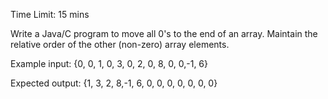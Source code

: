 Time Limit: 15 mins

Write a Java/C program to move all 0's to the end of an array.
Maintain the relative order of the other (non-zero) array elements.

Example input:   {0, 0, 1, 0, 3, 0, 2, 0, 8, 0, 0,-1, 6}

Expected output: {1, 3, 2, 8,-1, 6, 0, 0, 0, 0, 0, 0, 0}

